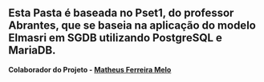 ## Esta Pasta é baseada no Pset1, do professor Abrantes, que se baseia na aplicação do modelo Elmasri em SGDB utilizando PostgreSQL e MariaDB.

**Colaborador do Projeto - [Matheus Ferreira Melo](https://github.com/matheusfmelo)**
